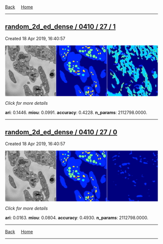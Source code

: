 
[Back](..)&nbsp;&nbsp;&nbsp;&nbsp;&nbsp;[Home](https://leapmanlab.github.io/snapshots)

---

<div class="summary"><a href="1"><h2>random_2d_ed_dense / 0410 / 27 / 1</h2></a><p>Created 18 Apr 2019, 16:40:57
</p><a href="1"><img src="1/media/summary.png" align="center"></a><p>
<i>Click for more details</i>
</p></div>

**ari**: 0.1446. **miou**: 0.0991. **accuracy**: 0.4228. **n_params**: 2112798.0000. 

---

<div class="summary"><a href="0"><h2>random_2d_ed_dense / 0410 / 27 / 0</h2></a><p>Created 18 Apr 2019, 16:40:57
</p><a href="0"><img src="0/media/summary.png" align="center"></a><p>
<i>Click for more details</i>
</p></div>

**ari**: 0.0163. **miou**: 0.0804. **accuracy**: 0.4930. **n_params**: 2112798.0000. 

---

[Back](..)&nbsp;&nbsp;&nbsp;&nbsp;&nbsp;[Home](https://leapmanlab.github.io/snapshots)

---